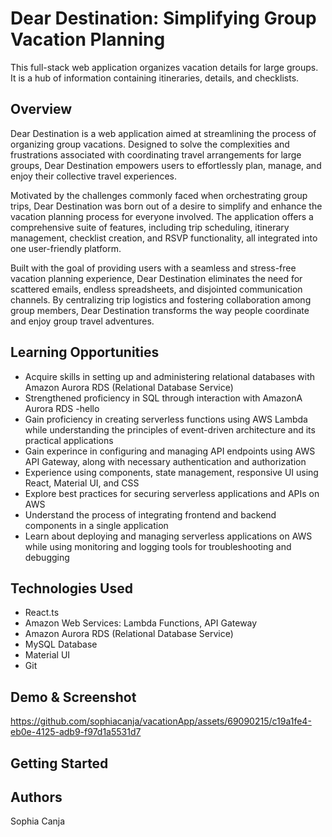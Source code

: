 # Dear Destination: Simplifying Group Vacation Planning

This full-stack web application organizes vacation details for large groups. It is a hub of information containing itineraries, details, and checklists.

## Overview

Dear Destination is a web application aimed at streamlining the process of organizing group vacations. Designed to solve the complexities and frustrations associated with coordinating travel arrangements for large groups, Dear Destination empowers users to effortlessly plan, manage, and enjoy their collective travel experiences.

Motivated by the challenges commonly faced when orchestrating group trips, Dear Destination was born out of a desire to simplify and enhance the vacation planning process for everyone involved. The application offers a comprehensive suite of features, including trip scheduling, itinerary management, checklist creation, and RSVP functionality, all integrated into one user-friendly platform.

Built with the goal of providing users with a seamless and stress-free vacation planning experience, Dear Destination eliminates the need for scattered emails, endless spreadsheets, and disjointed communication channels. By centralizing trip logistics and fostering collaboration among group members, Dear Destination transforms the way people coordinate and enjoy group travel adventures.

## Learning Opportunities
- Acquire skills in setting up and administering relational databases with Amazon Aurora RDS (Relational Database Service)
- Strengthened proficiency in SQL through interaction with AmazonA Aurora RDS
  -hello
- Gain proficiency in creating serverless functions using AWS Lambda while understanding the principles of event-driven architecture and its practical applications
- Gain experince in configuring and managing API endpoints using AWS API Gateway, along with necessary authentication and authorization
- Experience using components, state management, responsive UI using React, Material UI, and CSS
- Explore best practices for securing serverless applications and APIs on AWS
- Understand the process of integrating frontend and backend components in a single application
- Learn about deploying and managing serverless applications on AWS while using monitoring and logging tools for troubleshooting and debugging

## Technologies Used

- React.ts
- Amazon Web Services: Lambda Functions, API Gateway
- Amazon Aurora RDS (Relational Database Service)
- MySQL Database 
- Material UI 
- Git 

## Demo & Screenshot

https://github.com/sophiacanja/vacationApp/assets/69090215/c19a1fe4-eb0e-4125-adb9-f97d1a5531d7


## Getting Started

## Authors
Sophia Canja

